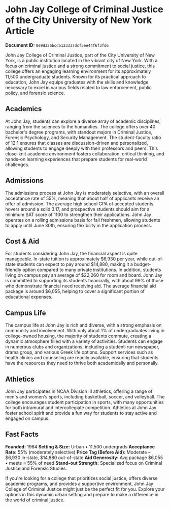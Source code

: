 # John Jay College of Criminal Justice of the City University of New York Article

**Document ID:** `0e9d326bcd5123337dcf5ee44f6f3fd6`

John Jay College of Criminal Justice, part of the City University of New York, is a public institution located in the vibrant city of New York. With a focus on criminal justice and a strong commitment to social justice, this college offers an engaging learning environment for its approximately 11,500 undergraduate students. Known for its practical approach to education, John Jay equips graduates with the skills and knowledge necessary to excel in various fields related to law enforcement, public policy, and forensic science.

## Academics
At John Jay, students can explore a diverse array of academic disciplines, ranging from the sciences to the humanities. The college offers over 40 bachelor's degree programs, with standout majors in Criminal Justice, Forensic Psychology, and Security Management. The student-faculty ratio of 12:1 ensures that classes are discussion-driven and personalized, allowing students to engage deeply with their professors and peers. This close-knit academic environment fosters collaboration, critical thinking, and hands-on learning experiences that prepare students for real-world challenges.

## Admissions
The admissions process at John Jay is moderately selective, with an overall acceptance rate of 55%, meaning that about half of applicants receive an offer of admission. The average high school GPA of accepted students hovers around a solid 3.17, and prospective students should aim for a minimum SAT score of 1100 to strengthen their applications. John Jay operates on a rolling admissions basis for fall freshmen, allowing students to apply until June 30th, ensuring flexibility in the application process.

## Cost & Aid
For students considering John Jay, the financial aspect is quite manageable. In-state tuition is approximately $6,930 per year, while out-of-state students can expect to pay around $14,880, making it a budget-friendly option compared to many private institutions. In addition, students living on campus pay an average of $22,260 for room and board. John Jay is committed to supporting its students financially, with about 99% of those who demonstrate financial need receiving aid. The average financial aid package is around $6,055, helping to cover a significant portion of educational expenses.

## Campus Life
The campus life at John Jay is rich and diverse, with a strong emphasis on community and involvement. With only about 1% of undergraduates living in college-owned housing, the majority of students commute, creating a dynamic atmosphere filled with a variety of activities. Students can engage in numerous clubs and organizations, including a student-run newspaper, drama group, and various Greek life options. Support services such as health clinics and counseling are readily available, ensuring that students have the resources they need to thrive both academically and personally.

## Athletics
John Jay participates in NCAA Division III athletics, offering a range of men's and women's sports, including basketball, soccer, and volleyball. The college encourages student participation in sports, with many opportunities for both intramural and intercollegiate competition. Athletics at John Jay foster school spirit and provide a fun way for students to stay active and engaged on campus.

## Fast Facts
**Founded:** 1964
**Setting & Size:** Urban • 11,500 undergrads
**Acceptance Rate:** 55% (moderately selective)
**Price Tag (Before Aid):** Moderate – $6,930 in-state, $14,880 out-of-state
**Aid Generosity:** Avg package $6,055 • meets ≈ 55% of need
**Stand-out Strength:** Specialized focus on Criminal Justice and Forensic Studies.

If you're looking for a college that prioritizes social justice, offers diverse academic programs, and provides a supportive environment, John Jay College of Criminal Justice might just be the perfect fit for you. Explore your options in this dynamic urban setting and prepare to make a difference in the world of criminal justice.
